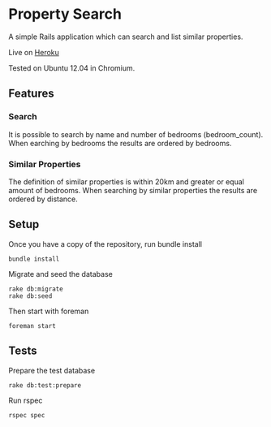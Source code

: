 # Property Search

A simple Rails application which can search and list similar properties.

Live on [Heroku](http://heidar-property-search.herokuapp.com/)

Tested on Ubuntu 12.04 in Chromium.

## Features

### Search
It is possible to search by name and number of bedrooms (bedroom_count). When 
earching by bedrooms the results are ordered by bedrooms.

### Similar Properties
The definition of similar properties is within 20km and greater or equal amount
of bedrooms. When searching by similar properties the results are ordered by
distance.

## Setup
Once you have a copy of the repository, run bundle install

    bundle install

Migrate and seed the database

    rake db:migrate
    rake db:seed

Then start with foreman

    foreman start

## Tests
Prepare the test database

    rake db:test:prepare

Run rspec

    rspec spec
